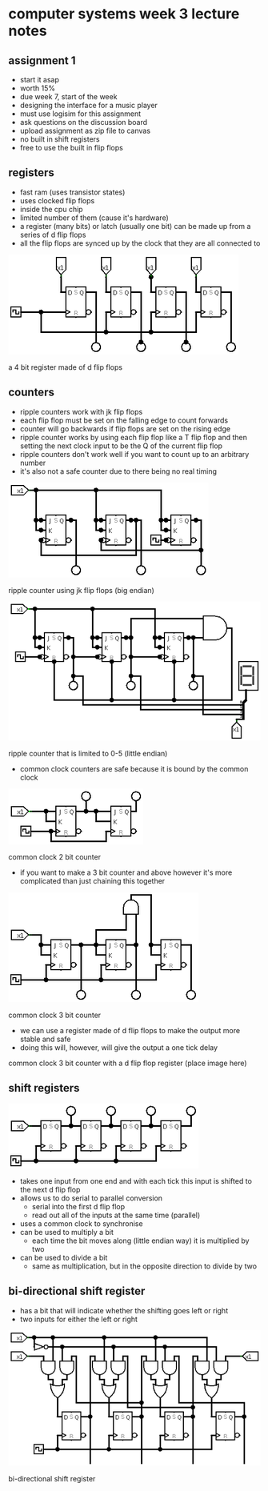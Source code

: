 # computer systems week 3 lecture notes

## assignment 1

- start it asap
- worth 15%
- due week 7, start of the week
- designing the interface for a music player
- must use logisim for this assignment
- ask questions on the discussion board
- upload assignment as zip file to canvas
- no built in shift registers
- free to use the built in flip flops

## registers

- fast ram (uses transistor states)
- uses clocked flip flops
- inside the cpu chip
- limited number of them (cause it's hardware)
- a register (many bits) or latch (usually one bit) can be made up from a series of d flip flops
- all the flip flops are synced up by the clock that they are all connected to

![4 bit register](./4bitregister.png)

a 4 bit register made of d flip flops

## counters

- ripple counters work with jk flip flops
- each flip flop must be set on the falling edge to count forwards
- counter will go backwards if flip flops are set on the rising edge
- ripple counter works by using each flip flop like a T flip flop and then setting the next clock input to be the Q of the current flip flop
- ripple counters don't work well if you want to count up to an arbitrary number
- it's also not a safe counter due to there being no real timing

![ripple counter](./ripplecounter.png)

ripple counter using jk flip flops (big endian)

![counting to 6](./countingto6.png)

ripple counter that is limited to 0-5 (little endian)

- common clock counters are safe because it is bound by the common clock

![common clock 2 bit counter](./commonclock2bitcounter.png)

common clock 2 bit counter

- if you want to make a 3 bit counter and above however it's more complicated than just chaining this together

![common clock 3 bit counter](./commonclock3bitcounter.png)

common clock 3 bit counter

- we can use a register made of d flip flops to make the output more stable and safe
- doing this will, however, will give the output a one tick delay

common clock 3 bit counter with a d flip flop register (place image here)

## shift registers

![shift register](./shiftregister.png)

- takes one input from one end and with each tick this input is shifted to the next d flip flop
- allows us to do serial to parallel conversion
  - serial into the first d flip flop
  - read out all of the inputs at the same time (parallel)
- uses a common clock to synchronise
- can be used to multiply a bit
  - each time the bit moves along (little endian way) it is multiplied by two
- can be used to divide a bit
  - same as multiplication, but in the opposite direction to divide by two

## bi-directional shift register

- has a bit that will indicate whether the shifting goes left or right
- two inputs for either the left or right

![bi-directional shift register](./bidirectionalshiftregister.png)

bi-directional shift register
